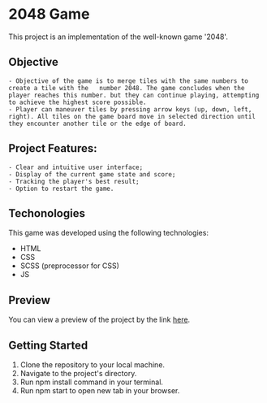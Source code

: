 # 2048 Game

  This project is an implementation of the well-known game '2048'.

## Objective
    - Objective of the game is to merge tiles with the same numbers to create a tile with the   number 2048. The game concludes when the player reaches this number. but they can continue playing, attempting to achieve the highest score possible.
    - Player can maneuver tiles by pressing arrow keys (up, down, left, right). All tiles on the game board move in selected direction until they encounter another tile or the edge of board. 

## Project Features:
    - Clear and intuitive user interface;
    - Display of the current game state and score;
    - Tracking the player's best result;
    - Option to restart the game.

## Techonologies

This game was developed using the following technologies:

  - HTML
  - CSS
  - SCSS (preprocessor for CSS)
  - JS

## Preview

  You can view a preview of the project by the link [here](https://pavlomykhalov.github.io/2048-game/).

## Getting Started

  1. Clone the repository to your local machine.
  2. Navigate to the project's directory.
  3. Run npm install command in your terminal.
  4. Run npm start to open new tab in your browser.
